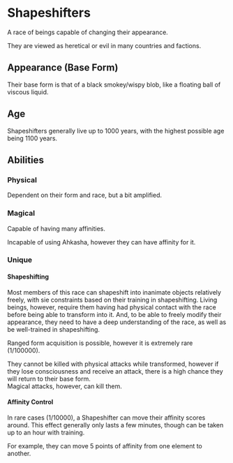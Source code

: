 # Shapeshifters

A race of beings capable of changing their appearance.

They are viewed as heretical or evil in many countries and factions.

## Appearance (Base Form)

Their base form is that of a black smokey/wispy blob, like a floating ball of viscous liquid.

## Age

Shapeshifters generally live up to 1000 years, with the highest possible age being 1100 years.

## Abilities

### Physical

Dependent on their form and race, but a bit amplified.

### Magical

Capable of having many affinities.

Incapable of using Ahkasha, however they can have affinity for it.

### Unique

#### Shapeshifting

Most members of this race can shapeshift into inanimate objects relatively freely, with sie constraints based on their training in shapeshifting. Living beings, however, require them having had physical contact with the race before being able to transform into it. And, to be able to freely modify their appearance, they need to have a deep understanding of the race, as well as be well-trained in shapeshifting.

Ranged form acquisition is possible, however it is extremely rare (1/100000).

They cannot be killed with physical attacks while transformed, however if they lose consciousness and receive an attack, there is a high chance they will return to their base form.  
Magical attacks, however, can kill them.

#### Affinity Control

In rare cases (1/10000), a Shapeshifter can move their affinity scores around.
This effect generally only lasts a few minutes, though can be taken up to an hour with training.

For example, they can move 5 points of affinity from one element to another.
